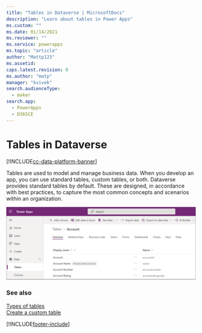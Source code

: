 ```yaml
---
title: "Tables in Dataverse | MicrosoftDocs"
description: "Learn about tables in Power Apps"
ms.custom: ""
ms.date: 01/14/2021
ms.reviewer: ""
ms.service: powerapps
ms.topic: "article"
author: "Mattp123"
ms.assetid: 
caps.latest.revision: 0
ms.author: "matp"
manager: "kvivek"
search.audienceType: 
  - maker
search.app: 
  - PowerApps
  - D365CE
---
```


# Tables in Dataverse

[!INCLUDE[cc-data-platform-banner](../../includes/cc-data-platform-banner.md)]

Tables are used to model and manage business data. When you develop an app, you can use standard tables, custom tables, or both. Dataverse provides standard tables by default. These are designed, in accordance with best practices, to capture the most common concepts and scenarios within an organization.

![tables-dataverse](media/tables-dataverse.png "Tables in Dataverse")

### See also
[Types of tables](types-of-entities.md)<br/>
[Create a custom table](data-platform-create-entity.md)




[!INCLUDE[footer-include](../../includes/footer-banner.md)]